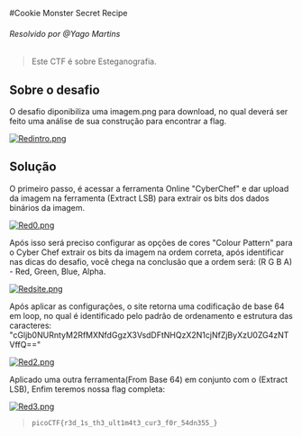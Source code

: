 #Cookie Monster Secret Recipe
###### Resolvido por @Yago Martins
> Este CTF é sobre Esteganografia.
## Sobre o desafio
O desafio diponibiliza uma imagem.png para download, no qual deverá ser feito uma análise de sua construção para encontrar a flag.

[![Redintro.png](https://i.postimg.cc/Nj5Y9mpk/Redintro.png)](https://postimg.cc/hXWNNzFX)


## Solução
O primeiro passo, é acessar a ferramenta Online "CyberChef" e dar upload da imagem na ferramenta (Extract LSB) para extrair os bits dos dados binários da imagem.

[![Red0.png](https://i.postimg.cc/HLgZDCc8/Red0.png)](https://postimg.cc/w1wcLZk9)

Após isso será preciso configurar as opções de cores "Colour Pattern" para o Cyber Chef extrair os bits da imagem na ordem correta, após identificar nas dicas do desafio, você chega na conclusão que a ordem será: (R G B A) - Red, Green, Blue, Alpha.

[![Redsite.png](https://i.postimg.cc/QtrHJ0z3/Redsite.png)](https://postimg.cc/3yn8KC7S)

Após aplicar as configurações, o site retorna uma codificação de base 64 em loop, no qual é identificado pelo padrão de ordenamento e estrutura das caracteres: "cGljb0NURntyM2RfMXNfdGgzX3VsdDFtNHQzX2N1cjNfZjByXzU0ZG4zNTVffQ=="

[![Red2.png](https://i.postimg.cc/gjxFXPKk/Red2.png)](https://postimg.cc/2LNXMMJP)

Aplicado uma outra ferramenta(From Base 64) em conjunto com o (Extract LSB), Enfim teremos nossa flag completa:

[![Red3.png](https://i.postimg.cc/fTFX0jMw/Red3.png)](https://postimg.cc/mtYhv9cq)

>`picoCTF{r3d_1s_th3_ult1m4t3_cur3_f0r_54dn355_}`
 
